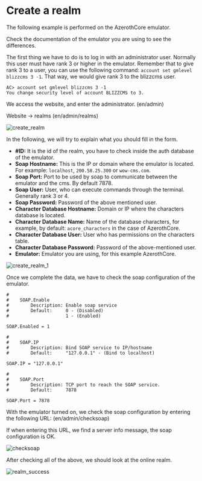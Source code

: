 # Create a realm

The following example is performed on the AzerothCore emulator.

Check the documentation of the emulator you are using to see the differences.

The first thing we have to do is to log in with an administrator user. Normally this user must have rank 3 or higher in the emulator. Remember that to give rank 3 to a user, you can use the following command: `account set gmlevel blizzcms 3 -1`. That way, we would give rank 3 to the blizzcms user.

```
AC> account set gmlevel blizzcms 3 -1
You change security level of account BLIZZCMS to 3.
```

We access the website, and enter the administrator. (en/admin)

Website → realms (en/admin/realms)

![create_realm](https://user-images.githubusercontent.com/2810187/144528594-b403eec8-f2c9-4174-b1c8-654d63ecb311.png)

In the following, we will try to explain what you should fill in the form.

- **#ID:** It is the id of the realm, you have to check inside the auth database of the emulator.
- **Soap Hostname:** This is the IP or domain where the emulator is located. For example: `localhost`, `200.58.25.300` or `wow-cms.com`.
- **Soap Port:** Port to be used by soap to communicate between the emulator and the cms. By default 7878.
- **Soap User:** User, who can execute commands through the terminal. Generally rank 3 or 4.
- **Soap Password:** Password of the above mentioned user.
- **Character Database Hostname:** Domain or IP where the characters database is located.
- **Character Database Name:** Name of the database characters, for example, by default: `acore_characters` in the case of AzerothCore.
- **Character Database User:** User who has permissions on the characters table.
- **Character Database Password:** Password of the above-mentioned user.
- **Emulator:** Emulator you are using, for this example AzerothCore.

![create_realm_1](https://user-images.githubusercontent.com/2810187/144529658-86091963-d312-4fea-9f11-e903c74e65df.png)

Once we complete the data, we have to check the soap configuration of the emulator.

```
#
#    SOAP.Enable
#        Description: Enable soap service
#        Default:     0 - (Disabled)
#                     1 - (Enabled)

SOAP.Enabled = 1

#
#    SOAP.IP
#        Description: Bind SOAP service to IP/hostname
#        Default:     "127.0.0.1" - (Bind to localhost)

SOAP.IP = "127.0.0.1"

#
#    SOAP.Port
#        Description: TCP port to reach the SOAP service.
#        Default:     7878

SOAP.Port = 7878
```

With the emulator turned on, we check the soap configuration by entering the following URL: (en/admin/checksoap)

If when entering this URL, we find a server info message, the soap configuration is OK.

![checksoap](https://user-images.githubusercontent.com/2810187/144530146-a1f14322-9f8d-4c98-b9ac-2ebb96a8833f.png)

After checking all of the above, we should look at the online realm.

![realm_success](https://user-images.githubusercontent.com/2810187/144530244-50e52948-de25-44b6-972f-e6f0f33e8047.png)
